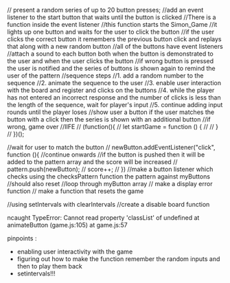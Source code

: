 // present a random series of up to 20 button presses;
//add an event listener to the start button that waits until the button is clicked
//There is a function inside the event listener
//this function starts the Simon_Game
//it lights up one button and waits for the user to click the button
//if the user clicks the correct button it remembers the previous button click and replays that along with a new random button
//all of the buttons have event listeners
//attach a sound to each button both when the button is demonstrated to the user and when the user clicks the button
//if wrong button is pressed the user is notified and the series of buttons is shown again to remind the user of the pattern
//sequence steps
//1. add a random number to the sequence
//2. animate the sequence to the user
//3. enable user interaction with the board and register and clicks on the buttons
//4. while the player has not entered an incorrect response and the number of clicks is less than the length of the sequence, wait for player's input
//5. continue adding input rounds until the player loses
//show user a button if the user matches the button with a click then the series is shown with an additional button
//if wrong, game over
//IIFE
// (function(){
//   let startGame = function () {
//
//   }
// })();



//wait for user to match the button
// newButton.addEventListener("click", function (){
//continue onwards
//if the button is pushed then it will be added to the pattern array and the score will be increased
//   pattern.push(newButton);
//   score++;
// })
//make a button listener which checks using the checksPattern function the pattern against myButtons
//should also reset
//loop through myButton array
// make a display error function
// make a function that resets the game

//using setIntervals with clearIntervals
//create a disable board function

ncaught TypeError: Cannot read property 'classList' of undefined
    at animateButton (game.js:105)
    at game.js:57





pinpoints :
  - enabling user interactivity with the game
  - figuring out how to make the function remember the random inputs and then to play them back
  - setintervals!!!
  
